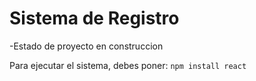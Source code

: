 <h1>Sistema de Registro</h1>

-Estado de proyecto en construccion

Para ejecutar el sistema, debes poner:
```npm install react```
